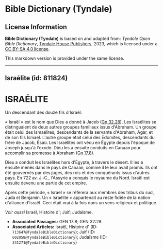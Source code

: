 # Bible Dictionary (Tyndale)

## License Information

**Bible Dictionary (Tyndale)** is based on and adapted from: _Tyndale Open Bible Dictionary_, [Tyndale House Publishers](https://tyndaleopenresources.com/), 2023, which is licensed under a [CC BY-SA 4.0 license](https://creativecommons.org/licenses/by-sa/4.0/legalcode.en).

This markdown version is provided under the same license.



--------------------------------

## Israélite (id: 811824)

ISRAÉLITE
=========

Un descendant des douze fils d'Israël.

« Israël » est le nom que Dieu a donné à Jacob ([Gn 32\.28](https://ref.ly/Gen32:28)). Les Israélites se distinguaient de deux autres groupes familiaux issus d'Abraham. Un groupe était celui des Ismaélites, descendants de la servante d'Abraham, Agar, et de son fils Ismaël. L'autre groupe était celui des Édomites, descendants du frère de Jacob, Ésaü. Les Israélites ont vécu en Égypte depuis l'époque de Joseph jusqu'à l'exode. Dieu les a ensuite conduits en Canaan pour accomplir sa promesse à Abraham ([Gn 17\.8](https://ref.ly/Gen17:8)).

Dieu a conduit les Israélites hors d'Égypte, à travers le désert. Il les a ensuite menés dans le pays de Canaan, comme il le leur avait promis. Ils ont été gouvernés par des juges, des rois et des conquérants issus d'autres pays. En 722 av. J.‑C., l'Assyrie a conquis le royaume du Nord. Israël est ensuite devenu une partie de cet empire.

Après cette période, « Israël » se réfèrera aux membres des tribus du sud, Juda et Benjamin. Un « Israélite » appartenait au reste fidèle de la nation d'alliance d'Israël. Ceci était vrai à la fois dans un sens religieux et politique.

*Voir aussi* Israël, Histoire d'; Juif; Judaïsme.

* **Associated Passages:** GEN 17:8; GEN 32:28
* **Associated Articles:** Israël, Histoire d' (ID: `713647@TyndaleBibleDictionary`); Juif (ID: `602058@TyndaleBibleDictionary`); Judaïsme (ID: `341271@TyndaleBibleDictionary`)

